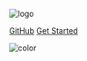 ![logo](https://raw.githubusercontent.com/SerafimArts/Railgun/master/docs/resources/logo-big.png)

[GitHub](https://github.com/SerafimArts/Railgun)
[Get Started](/README)

![color](#fff)
